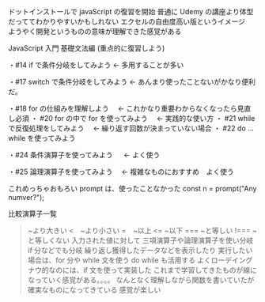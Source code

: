 ドットインストールで javaScript の復習を開始
普通に Udemy の講座より体型だっててわかりやすいかもしれない
エクセルの自由度高い版というイメージ　
ようやく開発というものの意味が理解できた感覚がある

JavaScript 入門 基礎文法編 (重点的に復習しよう)

・#14 if で条件分岐をしてみよう ← 多用することが多い

・#17 switch で条件分岐をしてみよう ← あんまり使ったことないがかなり便利だ。

<!-- ここ以下もう一度復習しよう -->

・#18 for の仕組みを理解しよう　 ← これかなり重要わからなくなったら見直し必須
・ #20 for の中で for を使ってみよう　 ← 実践的な使い方
・ #21 while で反復処理をしてみよう　 ← 繰り返す回数が決まっていない場合
・ #22 do ... while を使ってみよう

・#24 条件演算子を使ってみよう 　 ← よく使う

・#25 論理演算子を使ってみよう　 ← 複雑なものにおすすめ　よく使う

<!--  -->

これめっちゃおもろい prompt は、使ったことなかった
const n = prompt("Any numver?");

<!-- ここがコア -->

比較演算子一覧

> ~より大きい
> <　~より小さい
> =　~以上
> <= ~以下
> === ~と等しい
> !=== ~と等しくない
> 入力された値に対して
> 三項演算子や論理演算子を使い分岐 if 分などでも分岐
> 繰り返し獲得したデータなどを表示したり
> 実行したい場合は、for 分や while 文を使う
> do while も活用する
> よくローデイングナウ的なのには、if 文を使って実装した
> これまで学習してきたものが線になっていく感覚がある。。。。
> なんとなく理解しながら関数を書いていたが確実なものになってきている
> 感覚が楽しい
